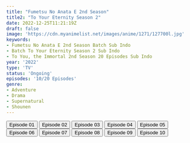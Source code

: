 ```yaml
---
title: "Fumetsu No Anata E 2nd Season"
title2: "To Your Eternity Season 2"
date: 2022-12-25T11:21:19Z
draft: false
image: 'https://cdn.myanimelist.net/images/anime/1271/127700l.jpg'
keywords:
- Fumetsu No Anata E 2nd Season Batch Sub Indo
- Batch To Your Eternity Season 2 Sub Indo
- To You, the Immortal 2nd Season 20 Episodes Sub Indo
year: '2022'
type: 'TV'
status: 'Ongoing'
episodes: '10/20 Episodes'
genre:
- Adventure
- Drama
- Supernatural
- Shounen
---
```


<div class="d-g gg-5 gtc-r ai-c">
<button onclick="window.open('?arc=GHKHaamTbu_20221031/1/MP4/Kuramanime-FMSATE_S2-01-480p-BGlobal','_blank')">Episode 01</button>
<button onclick="window.open('?arc=bODGnfB9pl_20221031/2/MP4/Kuramanime-FMSATE_S2-02-480p-BGlobal','_blank')">Episode 02</button>
<button onclick="window.open('?arc=XhMXu6wXiz_20221108/3/MP4/Kuramanime-FMSATE_S2-03-480p-BGlobal','_blank')">Episode 03</button>
<button onclick="window.open('?arc=mtp4gQWozG_20221114/4/MP4/Kuramanime-FMSATE_S2-04-480p-BGlobal','_blank')">Episode 04</button>
<button onclick="window.open('?arc=20221120_Kusagiri-asia-FumeAnata-S2-05-480p-mp4/Kusagiri.asia_FumeAnata.S2--05_480p','_blank')">Episode 05</button>
<button onclick="window.open('?arc=20221128_Kusagiri-asia-FumeAnata-S2-06-480p-mp4/Kusagiri.asia_FumeAnata.S2--06_480p','_blank')">Episode 06</button>
<button onclick="window.open('?arc=20221204_Kusagiri-asia-FumeAnata-S2-07-480p-mp4/Kusagiri.asia_FumeAnata.S2--07_480p','_blank')">Episode 07</button>
<button onclick="window.open('?arc=20221211_Kusagiri-asia-FumeAnata-S2-08-480p-mp4/Kusagiri.asia_FumeAnata.S2--08_480p','_blank')">Episode 08</button>
<button onclick="window.open('?arc=20221218_Kusagiri-asia-FumeAnata-S2-09-480p-mp4/Kusagiri.asia_FumeAnata.S2--09_480p','_blank')">Episode 09</button>
<button onclick="window.open('?arc=20221225_Kusagiri-asia-FumeAnata-S2-10-480p-mp4/Kusagiri.asia_FumeAnata.S2--10_480p','_blank')">Episode 10</button>
</div>